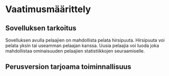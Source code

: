 # Vaatimusmäärittely

## Sovelluksen tarkoitus

Sovelluksen avulla pelaajien on mahdollista pelata hirsipuuta. Hirsipuuta voi pelata yksin tai useamman pelaajan 
kanssa. Uusia pelaajia voi luoda joka mahdollistaa ominaisuuden pelaajien statistiikkojen seuraamiselle.

## Perusversion tarjoama toiminnallisuus


